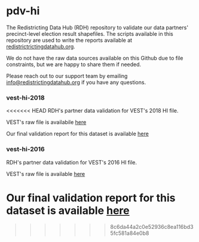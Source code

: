 # pdv-hi

The Redistricting Data Hub (RDH) repository to validate our data partners' precinct-level election result shapefiles. The scripts available in this repository are used to write the reports available at [redistrictrictingdatahub.org](https://redistrictingdatahub.org/). 

We do not have the raw data sources available on this Github due to file constraints, but we are happy to share them if needed. 

Please reach out to our support team by emailing info@redistrictingdatahub.org if you have any questions.

### vest-hi-2018

<<<<<<< HEAD
RDH's partner data validation for VEST's 2018 HI file. 

VEST's raw file is availabile [here](https://dataverse.harvard.edu/file.xhtml?persistentId=doi:10.7910/DVN/UBKYRU/FQDLOO&version=33.0)

Our final validation report for this dataset is available [here](https://redistrictingdatahub.org/dataset/vest-2018-hawaii-precinct-and-election-results/)

### vest-hi-2016

RDH's partner data validation for VEST's 2016 HI file. 

VEST's raw file is available [here](https://dataverse.harvard.edu/file.xhtml?persistentId=doi:10.7910/DVN/NH5S2I/DFM0EE&version=61.0)

Our final validation report for this dataset is available [here](https://redistrictingdatahub.org/dataset/vest-2016-hawaii-precinct-and-election-results/)
=======

>>>>>>> 8c6da44a2c0e52936c8ea116bd35fc581a84e0b8
